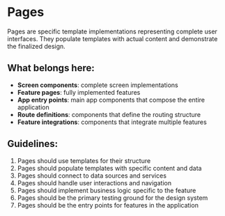 # Pages

Pages are specific template implementations representing complete user interfaces. They populate templates with actual content and demonstrate the finalized design.

## What belongs here:

- **Screen components**: complete screen implementations
- **Feature pages**: fully implemented features
- **App entry points**: main app components that compose the entire application
- **Route definitions**: components that define the routing structure
- **Feature integrations**: components that integrate multiple features

## Guidelines:

1. Pages should use templates for their structure
2. Pages should populate templates with specific content and data
3. Pages should connect to data sources and services
4. Pages should handle user interactions and navigation
5. Pages should implement business logic specific to the feature
6. Pages should be the primary testing ground for the design system
7. Pages should be the entry points for features in the application